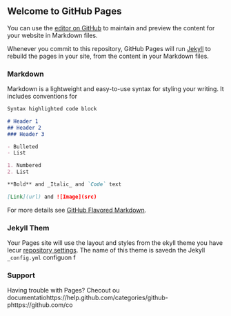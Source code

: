 ## Welcome to GitHub Pages

You can use the [editor on GitHub](https://github.com/LadenxxxxD/LadenxxxxD.github.io/edit/master/index.md) to maintain and preview the content for your website in Markdown files.

Whenever you commit to this repository, GitHub Pages will run [Jekyll](https://jekyllrb.com/) to rebuild the pages in your site, from the content in your Markdown files.

### Markdown

Markdown is a lightweight and easy-to-use syntax for styling your writing. It includes conventions for

```markdown
Syntax highlighted code block

# Header 1
## Header 2
### Header 3

- Bulleted
- List

1. Numbered
2. List

**Bold** and _Italic_ and `Code` text

[Link](url) and ![Image](src)
```

For more details see [GitHub Flavored Markdown](https://guides.github.com/features/mastering-markdown/).

### Jekyll Them

Your Pages site will use the layout and styles from the ekyll theme you have lecur [repository settings](https://github.com/LadenxxxxD/LadenxxxxD.github.io/settings). The name of this theme is savedn the Jekyll `_config.yml` configuon f

### Support

Having trouble with Pages? Checout ou documentatiohttps://help.github.com/categories/github-phttps://github.com/co
